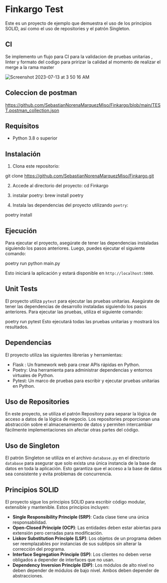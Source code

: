 # Finkargo Test

Este es un proyecto de ejemplo que demuestra el uso de los principios SOLID, así como el uso de repositories y el patrón Singleton.


## CI
Se implemento un flujo para CI para la validacion de pruebas unitarias , linter y formato del codigo para pririzar la calidad al momento de realizar el merge a la rama master


![Screenshot 2023-07-13 at 3 50 16 AM](https://github.com/SebastianNorenaMarquezMiso/Finkargo/assets/78800255/bc53b325-dff2-4070-837e-6cf721cd0c4a)


## Coleccion de postman 
https://github.com/SebastianNorenaMarquezMiso/Finkargo/blob/main/TEST.postman_collection.json

## Requisitos

- Python 3.8 o superior

## Instalación

1. Clona este repositorio:

git clone https://github.com/SebastianNorenaMarquezMiso/Finkargo.git

2. Accede al directorio del proyecto:
cd Finkargo

3. instalar poetry:
brew install poetry

4. Instala las dependencias del proyecto utilizando `poetry`:

poetry install

## Ejecución

Para ejecutar el proyecto, asegúrate de tener las dependencias instaladas siguiendo los pasos anteriores. Luego, puedes ejecutar el siguiente comando:


poetry run python main.py

Esto iniciará la aplicación y estará disponible en `http://localhost:5000`.

## Unit Tests

El proyecto utiliza `pytest` para ejecutar las pruebas unitarias. Asegúrate de tener las dependencias de desarrollo instaladas siguiendo los pasos anteriores. Para ejecutar las pruebas, utiliza el siguiente comando:


poetry run pytest
Esto ejecutará todas las pruebas unitarias y mostrará los resultados.

## Dependencias

El proyecto utiliza las siguientes librerías y herramientas:

- Flask : Un framework web para crear APIs rápidas en Python.
- Poetry: Una herramienta para administrar dependencias y entornos virtuales de Python.
- Pytest: Un marco de pruebas para escribir y ejecutar pruebas unitarias en Python.

## Uso de Repositories

En este proyecto, se utiliza el patrón Repository para separar la lógica de acceso a datos de la lógica de negocio. Los repositories proporcionan una abstracción sobre el almacenamiento de datos y permiten intercambiar fácilmente implementaciones sin afectar otras partes del código.

## Uso de Singleton

El patrón Singleton se utiliza en el archivo `database.py` en el directorio `database` para asegurar que solo exista una única instancia de la base de datos en toda la aplicación. Esto garantiza que el acceso a la base de datos sea consistente y evita problemas de concurrencia.

## Principios SOLID

El proyecto sigue los principios SOLID para escribir código modular, extensible y mantenible. Estos principios incluyen:

- **Single Responsibility Principle (SRP)**: Cada clase tiene una única responsabilidad.
- **Open-Closed Principle (OCP)**: Las entidades deben estar abiertas para extensión pero cerradas para modificación.
- **Liskov Substitution Principle (LSP)**: Los objetos de un programa deben ser reemplazables por instancias de sus subtipos sin alterar la corrección del programa.
- **Interface Segregation Principle (ISP)**: Los clientes no deben verse obligados a depender de interfaces que no usan.
- **Dependency Inversion Principle (DIP)**: Los módulos de alto nivel no deben depender de módulos de bajo nivel. Ambos deben depender de abstracciones.
